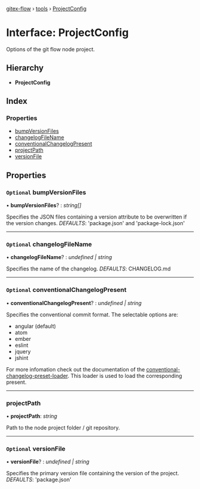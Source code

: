 [gitex-flow](../README.md) › [tools](../modules/tools.md) › [ProjectConfig](tools.projectconfig.md)

# Interface: ProjectConfig

Options of the git flow node project.

## Hierarchy

* **ProjectConfig**

## Index

### Properties

* [bumpVersionFiles](tools.projectconfig.md#optional-bumpversionfiles)
* [changelogFileName](tools.projectconfig.md#optional-changelogfilename)
* [conventionalChangelogPresent](tools.projectconfig.md#optional-conventionalchangelogpresent)
* [projectPath](tools.projectconfig.md#projectpath)
* [versionFile](tools.projectconfig.md#optional-versionfile)

## Properties

### `Optional` bumpVersionFiles

• **bumpVersionFiles**? : *string[]*

Specifies the JSON files containing a version attribute to be overwritten if the version changes.
*DEFAULTS*: 'package.json' and 'package-lock.json'

___

### `Optional` changelogFileName

• **changelogFileName**? : *undefined | string*

Specifies the name of the changelog.
*DEFAULTS*: CHANGELOG.md

___

### `Optional` conventionalChangelogPresent

• **conventionalChangelogPresent**? : *undefined | string*

Specifies the conventional commit format.
The selectable options are:
- angular (default)
- atom
- ember
- eslint
- jquery
- jshint

For more infomation check out the documentation of the
[conventional-changelog-preset-loader](https://github.com/conventional-changelog/conventional-changelog/tree/master/packages/conventional-changelog-preset-loader).
This loader is used to load the corresponding present.

___

###  projectPath

• **projectPath**: *string*

Path to the node project folder / git repository.

___

### `Optional` versionFile

• **versionFile**? : *undefined | string*

Specifies the primary version file containing the version of the project.
*DEFAULTS*: 'package.json'
